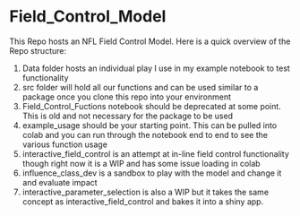 # Field_Control_Model
This Repo hosts an NFL Field Control Model. Here is a quick overview of the Repo structure:

1) Data folder hosts an individual play I use in my example notebook to test functionality
2) src folder will hold all our functions and can be used similar to a package once you clone this repo into your environment
3) Field_Control_Fuctions notebook should be deprecated at some point. This is old and not necessary for the package to be used
4) example_usage should be your starting point. This can be pulled into colab and you can run through the notebook end to end to see the various function usage
5) interactive_field_control is an attempt at in-line field control functionality though right now it is a WIP and has some issue loading in colab
6) influence_class_dev is a sandbox to play with the model and change it and evaluate impact
7) interactive_parameter_selection is also a WIP but it takes the same concept as interactive_field_control and bakes it into a shiny app. 
